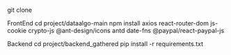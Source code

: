 git clone <link>

FrontEnd
cd project/dataalgo-main
npm install axios react-router-dom js-cookie crypto-js @ant-design/icons antd date-fns @paypal/react-paypal-js

Backend
cd project/backend_gathered
pip install -r requirements.txt
